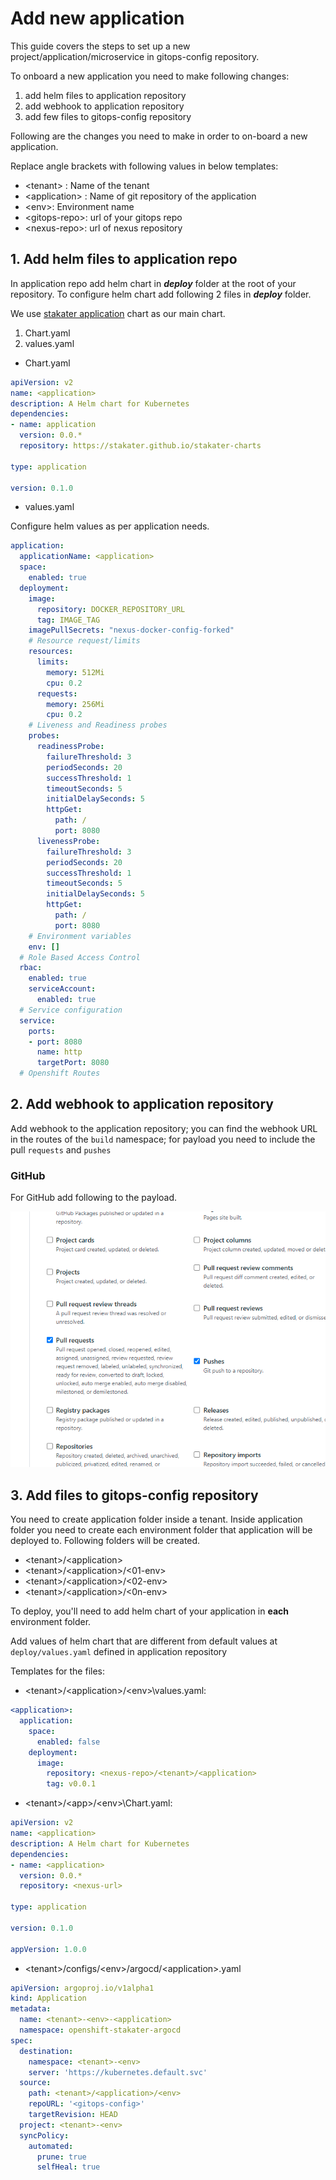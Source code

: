 # Add new application

This guide covers the steps to set up a new project/application/microservice in gitops-config repository.

To onboard a new application you need to make following changes:

1. add helm files to application repository
2. add webhook to application repository 
3. add few files to gitops-config repository

Following are the changes you need to make in order to on-board a new application.

Replace angle brackets with following values in below templates:

  - \<tenant> : Name of the tenant
  - \<application> : Name of git repository of the application
  - \<env>:  Environment name
  - \<gitops-repo>:  url of your gitops repo
  - \<nexus-repo>: url of nexus repository

## 1. Add helm files to application repo

In application repo add helm chart in ***deploy*** folder at the root of your repository. To configure helm chart add following 2 files in ***deploy*** folder.

We use [stakater application](https://github.com/stakater-charts/application/tree/master/application) chart as our main chart.

1. Chart.yaml
2. values.yaml

- Chart.yaml

```yaml 
apiVersion: v2
name: <application>
description: A Helm chart for Kubernetes
dependencies:
- name: application
  version: 0.0.*
  repository: https://stakater.github.io/stakater-charts  

type: application

version: 0.1.0
```

- values.yaml

Configure helm values as per application needs.

```yaml
application:
  applicationName: <application>
  space:
    enabled: true
  deployment:
    image:
      repository: DOCKER_REPOSITORY_URL
      tag: IMAGE_TAG
    imagePullSecrets: "nexus-docker-config-forked"
    # Resource request/limits
    resources:
      limits:
        memory: 512Mi
        cpu: 0.2
      requests:
        memory: 256Mi
        cpu: 0.2
    # Liveness and Readiness probes
    probes: 
      readinessProbe:
        failureThreshold: 3
        periodSeconds: 20
        successThreshold: 1
        timeoutSeconds: 5
        initialDelaySeconds: 5
        httpGet:
          path: /
          port: 8080
      livenessProbe:
        failureThreshold: 3
        periodSeconds: 20
        successThreshold: 1
        timeoutSeconds: 5
        initialDelaySeconds: 5
        httpGet:
          path: /
          port: 8080
    # Environment variables
    env: []
  # Role Based Access Control
  rbac:
    enabled: true
    serviceAccount:
      enabled: true
  # Service configuration
  service:
    ports:
    - port: 8080
      name: http
      targetPort: 8080
  # Openshift Routes
```

## 2. Add webhook to application repository

Add webhook to the application repository; you can find the webhook URL in the routes of the `build` namespace; for payload you need to include the pull `requests` and `pushes`

### GitHub

For GitHub add following to the payload.

![GitHub](./images/github.png)

## 3. Add files to gitops-config repository

You need to create application folder inside a tenant. Inside application folder you need to create each environment folder that application will be deployed to. Following folders will be created.

- \<tenant>/\<application>
- \<tenant>/\<application>/\<01-env>
-  \<tenant>/\<application>/\<02-env>
-  \<tenant>/\<application>/\<0n-env>

To deploy, you'll need to add helm chart of your application in **each** environment folder.

Add values of helm chart that are different from  default values at ```deploy/values.yaml```  defined in application repository

Templates for the files:

- \<tenant>/\<application>/\<env>\values.yaml: 

``` yaml
<application>:
  application:
    space:
      enabled: false
    deployment:
      image:
        repository: <nexus-repo>/<tenant>/<application>
        tag: v0.0.1
```

- \<tenant>/\<app>/\<env>\Chart.yaml: 

``` yaml
apiVersion: v2
name: <application>
description: A Helm chart for Kubernetes
dependencies:
- name: <application>
  version: 0.0.*
  repository: <nexus-url> 

type: application

version: 0.1.0

appVersion: 1.0.0

```

- \<tenant>\/configs/\<env>/argocd/\<application>.yaml 

``` yaml
apiVersion: argoproj.io/v1alpha1
kind: Application
metadata:
  name: <tenant>-<env>-<application>
  namespace: openshift-stakater-argocd
spec:
  destination:
    namespace: <tenant>-<env>
    server: 'https://kubernetes.default.svc'
  source:
    path: <tenant>/<application>/<env>
    repoURL: '<gitops-config>'
    targetRevision: HEAD
  project: <tenant>-<env>
  syncPolicy:
    automated:
      prune: true
      selfHeal: true
```
